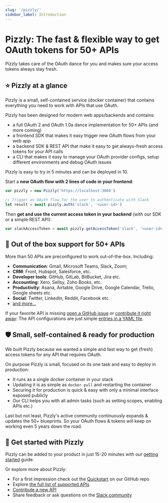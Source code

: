 ```yaml
---
slug: '/pizzly/'
sidebar_label: Introduction
---
```


# Pizzly: The fast & flexible way to get OAuth tokens for 50+ APIs

Pizzly takes care of the OAuth dance for you and makes sure your access tokens always stay fresh.

## ⭐ Pizzly at a glance

Pizzly is a small, self-contained service (docker container) that contains everything you need to work with APIs that use OAuth.

Pizzly has been designed for modern web apps/backends and contains:

- a full OAuth 2 and OAuth 1.0a dance implementation for 50+ APIs (and more coming)
- a frontend SDK that makes it easy trigger new OAuth flows from your web app
- a backend SDK & REST API that make it easy to get always-fresh access tokens for your API calls
- a CLI that makes it easy to manage your OAuth provider configs, setup different environments and debug OAuth issues

Pizzly is easy to try in 5 minutes and can be deployed in 10.

Start a **new OAuth flow with 2 lines of code in your frontend**:

```ts
var pizzly = new Pizzly('https://localhost:3004')

// Trigger an OAuth flow for the user to authenticate with Slack
let result = await pizzly.auth('slack', '<user-id>')
```

Then **get and use the current access token in your backend** (with our SDK or a simple REST API):

```ts
var slackAccessToken = await pizzly.getAccessToken('slack', '<user-id>') // Always fresh & ready to use
```

## 👾 Out of the box support for 50+ APIs

More than 50 APIs are preconfigured to work out-of-the-box. Including:

- **Communication**: Gmail, Microsoft Teams, Slack, Zoom;
- **CRM**: Front, Hubspot, Salesforce, etc.
- **Developer tools**: GitHub, GitLab, BitBucket, Jira etc.
- **Accounting**: Xero, Sellsy, Zoho Books, etc.
- **Productivity**: Asana, Airtable, Google Drive, Google Calendar, Trello, Google sheets etc.
- **Social**: Twitter, LinkedIn, Reddit, Facebook etc.
- [and more...](https://github.com/NangoHQ/Pizzly/blob/master/packages/server/templates.yaml)

If your favorite API is missing [open a GitHub issue](https://github.com/NangoHQ/Pizzly/issues/new) or [contribute it right away](contribute-api.md): The API configurations are just simple [entries in a YAML file](https://github.com/NangoHQ/Pizzly/blob/master/packages/server/templates.yaml).

## 🛡️ Small, self-contained & ready for production

We built Pizzly because we wanted a simple and fast way to get (fresh) access tokens for any API that requires OAuth.

On purpose Pizzly is small, focused on its one task and easy to deploy in production:

- It runs as a single docker container in your stack
- Updating it is as simple as `docker pull` and restarting the container
- Securing it for production is quick & easy with only a minimal interface exposed publicly
- Our CLI helps you with all admin tasks (such as setting scopes, enabling APIs etc.)

Last but not least, Pizzly's active community continuously expands & updates the 50+ blueprints. So your OAuth flows & tokens will keep on working even 5 years down the road.

## 🚀 Get started with Pizzly

Pizzly can be added to your product in just 15-20 minutes with our [getting started](gettings=-started.md) guide.

Or explore more about Pizzly:
- For a first impression check out the [Quickstart](https://github.com/NangoHQ/Pizzly#quickstart) on our GitHub repo
- Explore [the full list of supported APIs](https://github.com/NangoHQ/Pizzly/blob/master/packages/server/templates.yaml)
- [Contribute a new API](contribute-api.md)
- Share feedback or ask questions on the [Slack community](https://nango.dev/slack)